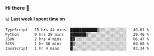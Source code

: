 ### Hi there 👋

<!--
**DBvc/DBvc** is a ✨ _special_ ✨ repository because its `README.md` (this file) appears on your GitHub profile.

Here are some ideas to get you started:

- 🔭 I’m currently working on ...
- 🌱 I’m currently learning ...
- 👯 I’m looking to collaborate on ...
- 🤔 I’m looking for help with ...
- 💬 Ask me about ...
- 📫 How to reach me: ...
- 😄 Pronouns: ...
- ⚡ Fun fact: ...
-->

📊 **Last week I spent time on**
<!--START_SECTION:waka-->

```txt
TypeScript   15 hrs 44 mins  ████████████▒░░░░░░░░░░░░   49.01 %
Python       9 hrs 28 mins   ███████▒░░░░░░░░░░░░░░░░░   29.46 %
JSON         2 hrs 4 mins    █▓░░░░░░░░░░░░░░░░░░░░░░░   06.47 %
SCSS         1 hr 30 mins    █▒░░░░░░░░░░░░░░░░░░░░░░░   04.68 %
JavaScript   1 hr 4 mins     █░░░░░░░░░░░░░░░░░░░░░░░░   03.34 %
```

<!--END_SECTION:waka-->
